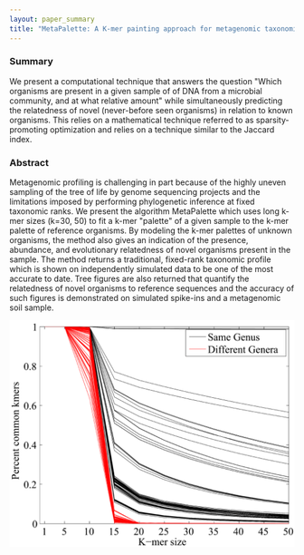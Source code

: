 ```yaml
---
layout: paper_summary
title: "MetaPalette: A K-mer painting approach for metagenomic taxonomic profiling and quantification of novel strain variation"
---
```


### Summary
We present a computational technique that answers the question "Which organisms are present in a given sample of of DNA from a microbial community, and at what relative amount" while simultaneously predicting the relatedness of novel (never-before seen organisms) in relation to known organisms. This relies on a mathematical technique referred to as sparsity-promoting optimization and relies on a technique similar to the Jaccard index.


### Abstract
Metagenomic profiling is challenging in part because of the highly uneven sampling of the tree of life by genome sequencing projects and the limitations imposed by performing phylogenetic inference at fixed taxonomic ranks. We present the algorithm MetaPalette which uses long k-mer sizes (k=30, 50) to fit a k-mer "palette" of a given sample to the k-mer palette of reference organisms. By modeling the k-mer palettes of unknown organisms, the method also gives an indication of the presence, abundance, and evolutionary relatedness of novel organisms present in the sample. The method returns a traditional, fixed-rank taxonomic profile which is shown on independently simulated data to be one of the most accurate to date. Tree figures are also returned that quantify the relatedness of novel organisms to reference sequences and the accuracy of such figures is demonstrated on simulated spike-ins and a metagenomic soil sample. 


<img src="../../images/publication/2016_MetaPalette.png" />

